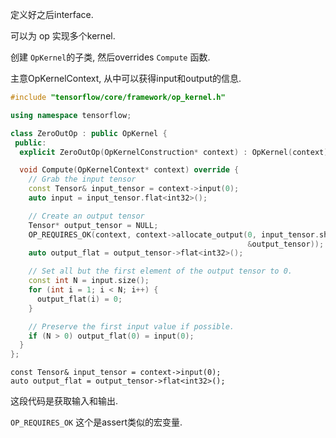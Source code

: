 定义好之后interface.

可以为 op 实现多个kernel.


创建 `OpKernel`的子类, 然后overrides `Compute` 函数.

主意OpKernelContext, 从中可以获得input和output的信息.

```c++
#include "tensorflow/core/framework/op_kernel.h"

using namespace tensorflow;

class ZeroOutOp : public OpKernel {
 public:
  explicit ZeroOutOp(OpKernelConstruction* context) : OpKernel(context) {}

  void Compute(OpKernelContext* context) override {
    // Grab the input tensor
    const Tensor& input_tensor = context->input(0);
    auto input = input_tensor.flat<int32>();

    // Create an output tensor
    Tensor* output_tensor = NULL;
    OP_REQUIRES_OK(context, context->allocate_output(0, input_tensor.shape(),
                                                     &output_tensor));
    auto output_flat = output_tensor->flat<int32>();

    // Set all but the first element of the output tensor to 0.
    const int N = input.size();
    for (int i = 1; i < N; i++) {
      output_flat(i) = 0;
    }

    // Preserve the first input value if possible.
    if (N > 0) output_flat(0) = input(0);
  }
};
```


```
const Tensor& input_tensor = context->input(0);
auto output_flat = output_tensor->flat<int32>();
```

这段代码是获取输入和输出.

`OP_REQUIRES_OK` 这个是assert类似的宏变量.


